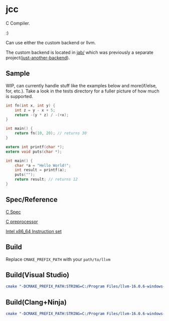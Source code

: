 # jcc

C Compiler.

:)

Can use either the custom backend or llvm.

The custom backend is located in [jab/](jab/) which was previously a separate project([just-another-backend](https://github.com/BrandonKi/just-another-backend)).

## Sample

WIP, can currently handle stuff like the examples below and more(if/else, for, etc.).
Take a look in the tests directory for a fuller picture of how much is supported.

```c
int fn(int x, int y) {
    int z = y - x + 5;
    return -(y * z) / -(+x);
}

int main() {
    return fn(10, 20); // returns 30
}
```

```c
extern int printf(char *);
extern void puts(char *);

int main() {
    char *a = "Hello World!";
    int result = printf(a);
    puts("");
    return result; // returns 12
}
```

## Spec/Reference

[C Spec](https://www.open-std.org/jtc1/sc22/wg14/www/docs/n1570.pdf)

[C preprocessor](https://www.spinellis.gr/blog/20060626/cpp.algo.pdf)

[Intel x86_64 Instruction set](https://www.intel.com/content/www/us/en/developer/articles/technical/intel-sdm.html)

## Build

Replace `CMAKE_PREFIX_PATH` with your `path/to/llvm`

## Build(Visual Studio)

```cmake
cmake "-DCMAKE_PREFIX_PATH:STRING=C:/Program Files/llvm-16.0.6-windows-amd64-msvc16-msvcrt-dbg" -DCMAKE_EXPORT_COMPILE_COMMANDS:BOOL=TRUE -B/build -G "Visual Studio 17 2022"
```

## Build(Clang+Ninja)

```cmake
cmake "-DCMAKE_PREFIX_PATH:STRING=C:/Program Files/llvm-16.0.6-windows-amd64-msvc16-msvcrt-dbg" -DCMAKE_EXPORT_COMPILE_COMMANDS:BOOL=TRUE -B/build -GNinja
```
